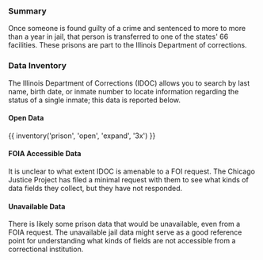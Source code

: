 ### Summary  

Once someone is found guilty of a crime and sentenced to more to more than a year in jail, that person is transferred to one of the states' 66 facilities. These prisons are part to the Illinois Department of corrections.

### Data Inventory  

The Illinois Department of Corrections (IDOC) allows you to search by last name, birth date, or inmate number to locate information regarding the status of a single inmate; this data is reported below.
<br>

#### Open Data

{{ inventory('prison', 'open', 'expand', '3x') }}

#### FOIA Accessible Data

It is unclear to what extent IDOC is amenable to a FOI request. The Chicago Justice Project has filed a minimal request with them to see what kinds of data fields they collect, but they have not responded.

#### Unavailable Data

There is likely some prison data that would be unavailable, even from a FOIA request. The unavailable jail data might serve as a good reference point for understanding what kinds of fields are not accessible from a correctional institution.